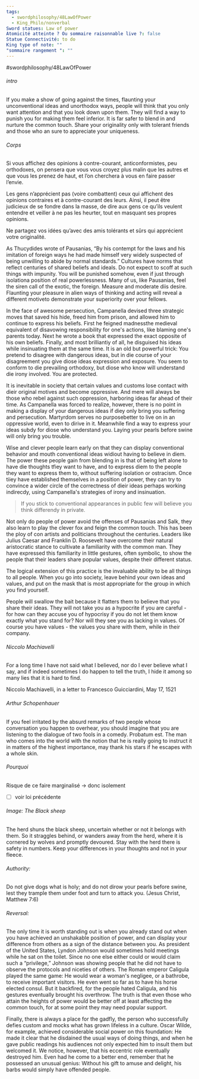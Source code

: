 ```yaml
---
tags:
  - swordphilosophy/48LawOfPower
  - King_Philo/nonverbal
Sword statues: Law of power
Atomicité atteinte ? Ou sommaire raisonnable live ?: false
Statue Connectivité: to do
King type of note: ""
"sommaire rangement ": ""
---
```

#swordphilosophy/48LawOfPower 

###### intro
If you make a show of going against the times, flaunting your unconventional ideas and unorthodox ways, people will think that you only want attention and that you look down upon them. They will find a way to punish you for making them feel inferior. It is far safer to blend in and nurture the common touch. Share your originality only with tolerant friends and those who an sure to appreciate your uniqueness.

###### Corps
Si vous affichez des opinions à contre-courant, anticonformistes, peu orthodoxes, on pensera que vous vous croyez plus malin que les autres et que vous les prenez de haut, et l’on cherchera à vous en faire passer l’envie. 

Les gens n’apprécient pas (voire combattent) ceux qui affichent des opinions contraires et à contre-courant des leurs. Ainsi, il peut être judicieux de se fondre dans la masse, de dire aux gens ce qu’ils veulent entendre et veiller à ne pas les heurter, tout en masquant ses propres opinions.

Ne partagez vos idées qu’avec des amis tolérants et sûrs qui apprécient votre originalité.



As Thucydides wrote of Pausanias, “By his contempt for the laws and his imitation of foreign ways he had made himself very widely suspected of being unwilling to abide by normal standards.” Cultures have norms that reflect centuries of shared beliefs and ideals. Do not expect to scoff at such things with impunity. You will be punished somehow, even if just through isolationa position of real powerlessness.
Many of us, like Pausanias, feel the siren call of the exotic, the foreign. Measure and moderate diis desire. Flaunting your pleasure in alien ways of thinking and acting will reveal a different motiveto demonstrate your superiority over your fellows.

In the face of awesome persecution, Campanella devised three strategic moves that saved his hide, freed him from prison, and allowed him to continue to express his beliefs. First he feigned madnessthe medieval equivalent of disavowing responsibility for one's actions, like blaming one's parents today. Next he wrote a book that expressed the exact opposite of his own beliefs. Finally, and most brilliantiy of all, he disguised his ideas while insinuating them at the same time. It is an old but powerful trick: You pretend to disagree with dangerous ideas, but in die course of your disagreement you give diose ideas expression and exposure. You seem to conform to die prevailing orthodoxy, but diose who know will understand die irony involved. You are protected.

It is inevitable in society that certain values and customs lose contact with dieir original motives and become oppressive. And mere will always be those who rebel against such oppression, harboring ideas far ahead of their time. As Campanella was forced to realize, however, there is no point in making a display of your dangerous ideas if diey only bring you suffering and persecution. Martyrdom serves no purposebetter to live on in an oppressive world, even to dirive in it. Meanwhile find a way to express your ideas subdy for diose who understand you. Laying your pearls before swine will only bring you trouble.

Wise and clever people learn early on that they can display conventional behavior and mouth conventional ideas widiout having to believe in diem. The power these people gain from blending in is that of being left alone to have die thoughts tfiey want to have, and to express diem to the people they want to express them to, without suffering isolation or ostracism. Once tiiey have established themselves in a position of power, they can try to convince a wider circle of the correctness of dieir ideas perhaps working indirecdy, using Campanella's strategies of irony and insinuation.

> If you stick to conventional appearances in public few will believe you think differendy in private.

Not only do people of power avoid the offenses of Pausanias and Salk, they also learn to play the clever fox and feign the common touch. This has been the ploy of con artists and politicians throughout the centuries. Leaders like Julius Caesar and Franklin D. Roosevelt have overcome their natural aristocratic stance to cultivate a familiarity with the common man. They have expressed this familiarity in little gestures, often symbolic, to show the people that their leaders share popular values, despite their different status.

The logical extension of this practice is the invaluable ability to be all things to all people. When you go into society, leave behind your own ideas and values, and put on the mask that is most appropriate for the group in which you find yourself.

People will swallow the bait because it flatters them to believe that you share their ideas. They will not take you as a hypocrite if you are careful - for how can they accuse you of hypocrisy if you do not let them know exactly what you stand for? Nor will they see you as lacking in values. Of course you have values - the values you share with them, while in their company.


###### Niccolo Machiavelli
For a long time I have not said what I believed, nor do I ever believe what I say, and if indeed sometimes I do happen to tell the truth,
I hide it among so many lies that it is hard to find.

Niccolo Machiavelli, in a letter to Francesco Guicciardini, May 17, 1521
###### Arthur Schopenhauer
If you feel irritated by the absurd remarks of two people whose conversation you happen to overhear, you should imagine that you are listening to the dialogue of two fools in a comedy. Probatum est. The man who comes into the world with the notion that he is really going to instruct it in matters of the highest importance, may thank his stars if he escapes with a whole skin.

###### Pourquoi
Risque de ce faire marginalisé -> donc isolement 
- [ ] voir loi précédente
###### Image: The Black sheep
The herd shuns the black sheep, uncertain whether or not it belongs with them. So it straggles behind, or wanders away from the herd, where it is cornered by wolves and promptly devoured. Stay with the herd there is safety in numbers. Keep your differences in your thoughts and not in your fleece.

###### Authority: 
Do not give dogs what is holy; and do not dirow your pearls before swine, lest they trample them under foot and turn to attack you. (Jesus Christ, Matthew 7:6)

###### Reversal:
The only time it is worth standing out is when you already stand out when you have achieved an unshakable position of power, and can display your difference from others as a sign of the distance between you. As president of the United States, Lyndon Johnson would sometimes hold meetings while he sat on the toilet. Since no one else either could or would claim such a “privilege,” Johnson was showing people that he did not have to observe the protocols and niceties of others. The Roman emperor Caligula played the same game: He would wear a woman's negligee, or a bathrobe, to receive important visitors. He even went so far as to have his horse elected consul. But it backfired, for the people hated Caligula, and his gestures eventually brought his overthrow. The truth is that even those who attain the heights of power would be better off at least affecting the common touch, for at some point they may need popular support.

Finally, there is always a place for the gadfly, the person who successfully defies custom and mocks what has grown lifeless in a culture. Oscar Wilde, for example, achieved considerable social power on this foundation: He made it clear that he disdained the usual ways of doing things, and when he gave public readings his audiences not only expected him to insult them but welcomed it. We notice, however, that his eccentric role eventually destroyed him. Even had he come to a better end, remember that he possessed an unusual genius: Without his gift to amuse and delight, his barbs would simply have offended people.
